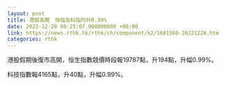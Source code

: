 ```yaml
---
layout: post
title: 港股高開　恒指及科指均升0.99%
date: 2022-12-28 09:25:07.000000000 +08:00
link: https://news.rthk.hk/rthk/ch/component/k2/1681560-20221228.htm
categories: rthk
---
```


港股假期後復市高開，恒生指數競價時段報19787點，升194點，升幅0.99%。

科技指數報4165點，升40點，升幅0.99%。
